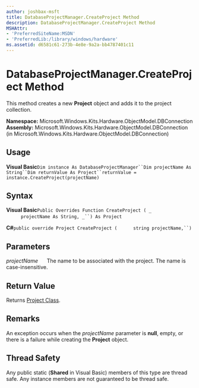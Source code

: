 ```yaml
---
author: joshbax-msft
title: DatabaseProjectManager.CreateProject Method
description: DatabaseProjectManager.CreateProject Method
MSHAttr:
- 'PreferredSiteName:MSDN'
- 'PreferredLib:/library/windows/hardware'
ms.assetid: d6581c61-273b-4e8e-9a2a-bb4787401c11
---
```


# DatabaseProjectManager.CreateProject Method


This method creates a new **Project** object and adds it to the project collection.

**Namespace:** Microsoft.Windows.Kits.Hardware.ObjectModel.DBConnection **Assembly:** Microsoft.Windows.Kits.Hardware.ObjectModel.DBConnection (in Microsoft.Windows.Kits.Hardware.ObjectModel.DBConnection)

## Usage


**Visual Basic**`Dim instance As DatabaseProjectManager``Dim projectName As String``Dim returnValue As Project``returnValue = instance.CreateProject(projectName)`

## Syntax


**Visual Basic**`Public Overrides Function CreateProject ( _`           `projectName As String, _``) As Project`

**C#**`public override Project CreateProject (`           `string projectName,``)`

## Parameters


*projectName*      The name to be associated with the project. The name is case-insensitive.

## Return Value


Returns [Project Class](project-class.md).

## Remarks


An exception occurs when the *projectName* parameter is **null**, empty, or there is a failure while creating the **Project** object.

## Thread Safety


Any public static (**Shared** in Visual Basic) members of this type are thread safe. Any instance members are not guaranteed to be thread safe.

 

 






